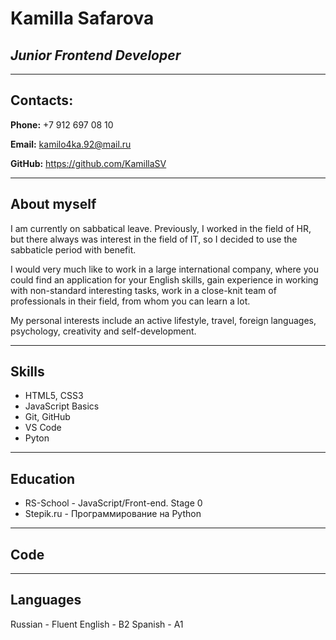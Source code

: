 # Kamilla Safarova
## *Junior Frontend Developer*
------
## Contacts:
**Phone:** +7 912 697 08 10

**Email:** kamilo4ka.92@mail.ru

**GitHub:** https://github.com/KamillaSV 

*****
## About myself
I am currently on sabbatical leave. Previously, I worked in the field of HR, but there always was interest in the field of IT, so I decided to use the sabbaticle period with benefit.

I would very much like to work in a large international company, where you could find an application for your English skills, gain experience in working with non-standard interesting tasks, work in a close-knit team of professionals in their field, from whom you can learn a lot.

My personal interests include an active lifestyle, travel, foreign languages, psychology, creativity and self-development.
******
## Skills
* HTML5, CSS3
* JavaScript Basics
* Git, GitHub
* VS Code
* Pyton
****
## Education
* RS-School - JavaScript/Front-end. Stage 0 
* Stepik.ru - Программирование на Python
******
## Code
*****
## Languages
Russian - Fluent
English - B2
Spanish - A1

